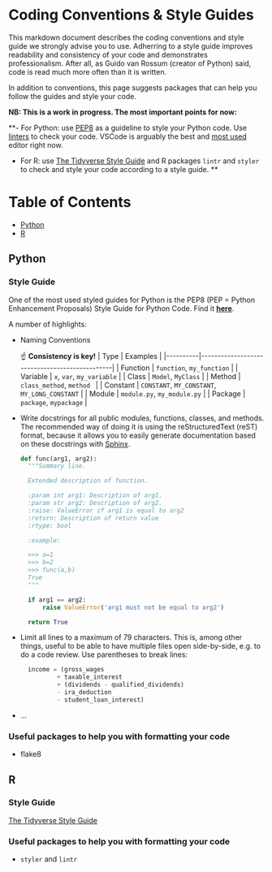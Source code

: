 # Coding Conventions & Style Guides
This markdown document describes the coding conventions and style guide we strongly advise you to use. Adherring to a style guide improves readability and consistency of your code and demonstrates professionalism. After all, as Guido van Rossum (creator of Python) said, code is read much more often than it is written. 

In addition to conventions, this page suggests packages that can help you follow the guides and style your code.

**NB: This is a work in progress. The most important points for now:**

**- For Python: use [PEP8](https://realpython.com/python-pep8/) as a guideline to style your Python code. Use [linters](https://code.visualstudio.com/docs/python/linting) to check your code. VSCode is arguably the best and [most used](https://www.datacamp.com/community/tutorials/top-python-ides-for-2019) editor right now. 
- For R: use [The Tidyverse Style Guide](https://style.tidyverse.org/) and R packages `lintr` and `styler` to check and style your code according to a style guide.
**

# Table of Contents
- [Python](#Python)
- [R](#R)


## Python
### Style Guide
One of the most used styled guides for Python is the PEP8 (PEP = Python Enhancement Proposals) Style Guide for Python Code. Find it **[here](https://www.python.org/dev/peps/pep-0008/)**. 

A number of highlights:

- Naming Conventions

  :point_up: **Consistency is key!**
  | Type     | Examples                                      |
  |----------|-----------------------------------------------|
  | Function | `function`, `my_function`                     |
  | Variable | `x`, `var`, `my_variable`                     |
  | Class    | `Model`, `MyClass`                            |
  | Method   | `class_method`, `method `                     |
  | Constant | `CONSTANT`, `MY_CONSTANT`, `MY_LONG_CONSTANT` |
  | Module   | `module.py`, `my_module.py`                   |
  | Package  | `package`, `mypackage`                        |
- Write docstrings for all public modules, functions, classes, and methods. The recommended way of doing it is using the reStructuredText (reST) format, because it allows you to easily generate documentation based on these docstrings with [Sphinx](https://sphinx-rtd-tutorial.readthedocs.io/en/latest/docstrings.html).
  ```python
  def func(arg1, arg2):
    """Summary line.

    Extended description of function.

    :param int arg1: Description of arg1.
    :param str arg2: Description of arg2.
    :raise: ValueError if arg1 is equal to arg2
    :return: Description of return value
    :rtype: bool

    :example:

    >>> a=1
    >>> b=2
    >>> func(a,b)
    True
    """

    if arg1 == arg2:
        raise ValueError('arg1 must not be equal to arg2')

    return True
  ```
- Limit all lines to a maximum of 79 characters. This is, among other things, useful to be able to have multiple files open side-by-side, e.g. to do a code review. Use parentheses to break lines:


  ```python
    income = (gross_wages
            + taxable_interest
            + (dividends - qualified_dividends)
            - ira_deduction
            - student_loan_interest)
  ```
- ...

### Useful packages to help you with formatting your code
- flake8

## R
### Style Guide
[The Tidyverse Style Guide](https://style.tidyverse.org/)

### Useful packages to help you with formatting your code
- `styler` and `lintr`
